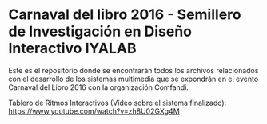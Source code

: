 # Carnaval del libro 2016 - Semillero de Investigación en Diseño Interactivo IYALAB

Este es el repositorio donde se encontrarán todos los archivos relacionados con el desarrollo de los sistemas multimedia que se expondrán en el evento Carnaval del Libro 2016 con la organización Comfandi.

Tablero de Ritmos Interactivos (Vídeo sobre el sistema finalizado): https://www.youtube.com/watch?v=zh8U02GXg4M 
